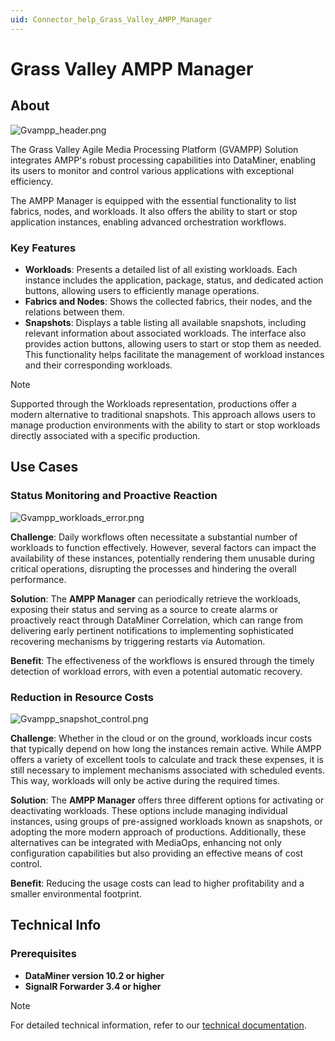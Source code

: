 ```yaml
---
uid: Connector_help_Grass_Valley_AMPP_Manager
---
```


# Grass Valley AMPP Manager

## About

![Gvampp_header.png](~/connector/images/Gvampp_header.png)

The Grass Valley Agile Media Processing Platform (GVAMPP) Solution integrates AMPP's robust processing capabilities into DataMiner, enabling its users to monitor and control various applications with exceptional efficiency.

The AMPP Manager is equipped with the essential functionality to list fabrics, nodes, and workloads. It also offers the ability to start or stop application instances, enabling advanced orchestration workflows.

### Key Features

- **Workloads**: Presents a detailed list of all existing workloads. Each instance includes the application, package, status, and dedicated action buttons, allowing users to efficiently manage operations.
- **Fabrics and Nodes**: Shows the collected fabrics, their nodes, and the relations between them.
- **Snapshots**: Displays a table listing all available snapshots, including relevant information about associated workloads. The interface also provides action buttons, allowing users to start or stop them as needed. This functionality helps facilitate the management of workload instances and their corresponding workloads.

> [!NOTE]
> Supported through the Workloads representation, productions offer a modern alternative to traditional snapshots. This approach allows users to manage production environments with the ability to start or stop workloads directly associated with a specific production.

## Use Cases

### Status Monitoring and Proactive Reaction

![Gvampp_workloads_error.png](~/connector/images/Gvampp_workloads_error.png)

**Challenge**: Daily workflows often necessitate a substantial number of workloads to function effectively. However, several factors can impact the availability of these instances, potentially rendering them unusable during critical operations, disrupting the processes and hindering the overall performance.

**Solution**: The **AMPP Manager** can periodically retrieve the workloads, exposing their status and serving as a source to create alarms or proactively react through DataMiner Correlation, which can range from delivering early pertinent notifications to implementing sophisticated recovering mechanisms by triggering restarts via Automation.

**Benefit**: The effectiveness of the workflows is ensured through the timely detection of workload errors, with even a potential automatic recovery.

### Reduction in Resource Costs

![Gvampp_snapshot_control.png](~/connector/images/Gvampp_snapshot_control.png)

**Challenge**: Whether in the cloud or on the ground, workloads incur costs that typically depend on how long the instances remain active. While AMPP offers a variety of excellent tools to calculate and track these expenses, it is still necessary to implement mechanisms associated with scheduled events. This way, workloads will only be active during the required times.

**Solution**: The **AMPP Manager** offers three different options for activating or deactivating workloads. These options include managing individual instances, using groups of pre-assigned workloads known as snapshots, or adopting the more modern approach of productions. Additionally, these alternatives can be integrated with MediaOps, enhancing not only configuration capabilities but also providing an effective means of cost control.

**Benefit**: Reducing the usage costs can lead to higher profitability and a smaller environmental footprint.

## Technical Info

### Prerequisites

- **DataMiner version 10.2 or higher**
- **SignalR Forwarder 3.4 or higher**

> [!NOTE]
> For detailed technical information, refer to our [technical documentation](xref:Connector_help_Grass_Valley_AMPP_Manager_Technical).
